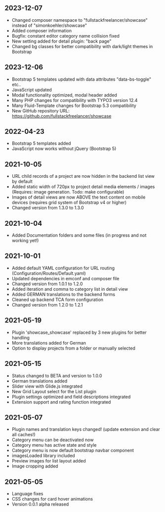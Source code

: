 ## 2023-12-07
- Changed composer namespace to "fullstackfreelancer/showcase" instead of "simonkoehler/showcase"
- Added composer information
- Bugfix: constant editor category name collision fixed
- New setting added for detail plugin: "back page"
- Changed bg classes for better compatibility with dark/light themes in Bootstrap

## 2023-12-06
- Bootstrap 5 templates updated with data attributes "data-bs-toggle" etc..
- JavaScript updated
- Modal functionality optimized, modal header added
- Many PHP changes for compatibility with TYPO3 version 12.4
- Many Fluid-Template changes for Bootstrap 5.3 compatibility
- New GitHub repository URL: https://github.com/fullstackfreelancer/showcase

## 2022-04-23
- Bootstrap 5 templates added
- JavaScript now works without jQuery (Bootstrap 5)

## 2021-10-05
- URL child records of a project are now hidden in the backend list view by default
- Added static width of 720px to project detail media elements / images (Requires: image generation. Todo: make configurable)
- Images of detail views are now ABOVE the text content on mobile devices (requires grid system of Bootstrap v4 or higher)
- Changed version from 1.3.0 to 1.3.0

## 2021-10-04
- Added Documentation folders and some files (in progress and not working yet!)

## 2021-10-01
- Added default YAML configuration for URL routing (Configuration/Routes/Default.yaml)
- Updated dependencies in emconf and composer file
- Changed version from 1.0.1 to 1.2.0
- Added iteration and comma to category list in detail view
- Added GERMAN translations to the backend forms
- Cleaned up backend TCA form configuration
- Changed version from 1.2.0 to 1.2.1

## 2021-05-19
- Plugin 'showcase_showcase' replaced by 3 new plugins for better handling
- More translations added for German
- Option to display projects from a folder or manually selected

## 2021-05-15
- Status changed to BETA and version to 1.0.0
- German translations added
- Slider view with Glide.js integrated
- New Grid Layout select for the List plugin
- Plugin settings optimized and field descriptions integrated
- Extension support and rating function integrated

## 2021-05-07
- Plugin names and translation keys changed! (update extension and clear all caches!)
- Category menu can be deactivated now
- Category menu has active state and style
- Category menu is now default bootstrap navbar component
- imagesLoaded library included
- Preview images for list layout added
- Image cropping added

## 2021-05-05
- Language fixes
- CSS changes for card hover animations
- Version 0.0.1 alpha released
